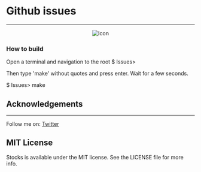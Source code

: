 # Github issues
----------------

<p align="center">
  <img src="https://raw.githubusercontent.com/Konrad77/Issues/master/Screenshots/screenshots.png" alt="Icon"/>
</p>

### How to build
Open a terminal and navigation to the root
$ Issues>

Then type 'make' without quotes and press enter. Wait for a few seconds. 

$ Issues> make


## Acknowledgements
----------------

Follow me on:
[Twitter](https:://twitter.com/konrad1977)

## MIT License
Stocks is available under the MIT license. See the LICENSE file for more info.
